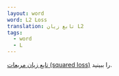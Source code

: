 ```yaml
---
layout: word
word: L2 Loss
translation: تابع زیان L2
tags:
  - word
  - L
---
```

[تابع زیان مربعات (squared loss)](/S/squared_loss) را ببینید.